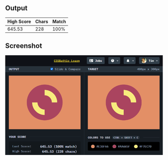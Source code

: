 ## Output

| High Score | Chars | Match |
| ---------- | ----- | ----- |
| 645.53     | 228   | 100%  |

## Screenshot

![screenshot](screenshot.png)
